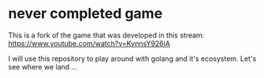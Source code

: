 # never completed game
This is a fork of the game that was developed in this stream: https://www.youtube.com/watch?v=KvnnsY926iA

I will use this repository to play around with golang and it's ecosystem. Let's see where we land ...
